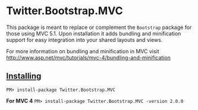 Twitter.Bootstrap.MVC
=================
This package is meant to replace or complement the `Bootstrap` package for those using MVC 5.1. Upon installation it adds bundling and minification support for easy integration into your shared layouts and views. 

For more information on bundling and minification in MVC visit http://www.asp.net/mvc/tutorials/mvc-4/bundling-and-minification

[Installing](https://www.nuget.org/packages/Twitter.Bootstrap.MVC/)
-------------
`PM> install-package Twitter.Bootstrap.MVC`

**For MVC 4**
`PM> install-package Twitter.Bootstrap.MVC -version 2.0.0`
